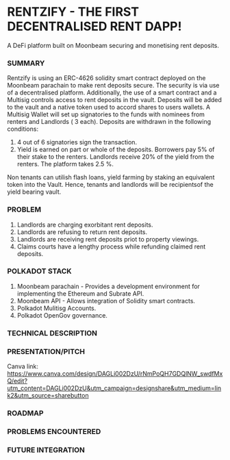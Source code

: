 # RENTZIFY - THE FIRST DECENTRALISED RENT DAPP!
A DeFi platform built on Moonbeam securing and monetising rent deposits. 

### SUMMARY
Rentzify is using an ERC-4626 solidity smart contract deployed on the Moonbeam parachain to make rent deposits secure. The security is via use of a decentralised platform. Additionally, the use of a smart contract and a Multisig controls access to rent deposits in the vault. Deposits will be added to the vault and a native token used to accord shares to users wallets. A Multisig Wallet will set up signatories to the funds with nominees from renters and Landlords ( 3 each). Deposits are withdrawn in the following conditions:
1. 4 out of 6 signatories sign the transaction.
2. Yield is earned on part or whole of the deposits. Borrowers pay 5% of their stake to the renters. Landlords receive 20% of the yield from the renters. The platform takes 2.5 %.

Non tenants can utilish flash loans, yield farming by staking an equivalent token into the Vault. Hence, tenants and landlords will be recipientsof the yield bearing vault. 

### PROBLEM
1. Landlords are charging exorbitant rent deposits.
2. Landlords are refusing to return rent deposits.
3. Landlords are receiving rent deposits priot to property viewings.
4. Claims courts have a lengthy process while refunding claimed rent deposits.

### POLKADOT STACK
1. Moonbeam parachain - Provides a development environment for implementing the Ethereum and Subrate API. 
2. Moonbeam API - Allows integration of Solidity smart contracts.
3.   Polkadot Mulitisg Accounts.
4.   Polkadot OpenGov governance.

### TECHNICAL DESCRIPTION

### PRESENTATION/PITCH
Canva link: https://www.canva.com/design/DAGLi002DzU/rNmPoQH7GDQlNW_swdfMxQ/edit?utm_content=DAGLi002DzU&utm_campaign=designshare&utm_medium=link2&utm_source=sharebutton

### ROADMAP

### PROBLEMS ENCOUNTERED

### FUTURE INTEGRATION
